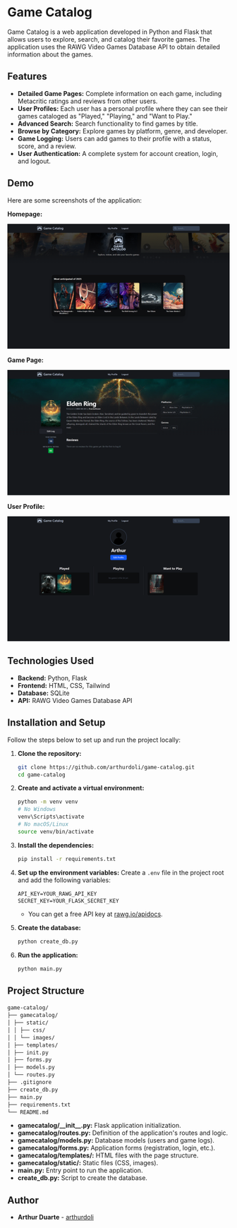 # Game Catalog

Game Catalog is a web application developed in Python and Flask that allows users to explore, search, and catalog their favorite games. The application uses the RAWG Video Games Database API to obtain detailed information about the games.

## Features

- **Detailed Game Pages:** Complete information on each game, including Metacritic ratings and reviews from other users.
- **User Profiles:** Each user has a personal profile where they can see their games cataloged as "Played," "Playing," and "Want to Play."
- **Advanced Search:** Search functionality to find games by title.
- **Browse by Category:** Explore games by platform, genre, and developer.
- **Game Logging:** Users can add games to their profile with a status, score, and a review.
- **User Authentication:** A complete system for account creation, login, and logout.

## Demo

Here are some screenshots of the application:

**Homepage:**

![Homepage](gamecatalog/static/images/docs/homepage.png)

**Game Page:**

![Game Page](gamecatalog/static/images/docs/game_page.png)

**User Profile:**

![User Profile](gamecatalog/static/images/docs/perfil.png)

## Technologies Used

- **Backend:** Python, Flask
- **Frontend:** HTML, CSS, Tailwind
- **Database:** SQLite
- **API:** RAWG Video Games Database API

## Installation and Setup

Follow the steps below to set up and run the project locally:

1.  **Clone the repository:**

    ```bash
    git clone https://github.com/arthurdoli/game-catalog.git
    cd game-catalog
    ```

2.  **Create and activate a virtual environment:**

    ```bash
    python -m venv venv
    # No Windows
    venv\Scripts\activate
    # No macOS/Linux
    source venv/bin/activate
    ```

3.  **Install the dependencies:**

    ```bash
    pip install -r requirements.txt
    ```

4.  **Set up the environment variables:**
    Create a `.env` file in the project root and add the following variables:

    ```
    API_KEY=YOUR_RAWG_API_KEY
    SECRET_KEY=YOUR_FLASK_SECRET_KEY
    ```

    - You can get a free API key at [rawg.io/apidocs](https://rawg.io/apidocs).

5.  **Create the database:**

    ```bash
    python create_db.py
    ```

6.  **Run the application:**
    ```bash
    python main.py
    ```

## Project Structure

```bash
game-catalog/
├── gamecatalog/
│ ├── static/
│ │ ├── css/
│ │ └── images/
│ ├── templates/
│ ├── init.py
│ ├── forms.py
│ ├── models.py
│ └── routes.py
├── .gitignore
├── create_db.py
├── main.py
├── requirements.txt
└── README.md
```

- **gamecatalog/\_\_init\_\_.py:** Flask application initialization.
- **gamecatalog/routes.py:** Definition of the application's routes and logic.
- **gamecatalog/models.py:** Database models (users and game logs).
- **gamecatalog/forms.py:** Application forms (registration, login, etc.).
- **gamecatalog/templates/:** HTML files with the page structure.
- **gamecatalog/static/:** Static files (CSS, images).
- **main.py:** Entry point to run the application.
- **create_db.py:** Script to create the database.

## Author

- **Arthur Duarte** - [arthurdoli](https://github.com/arthurdoli)
